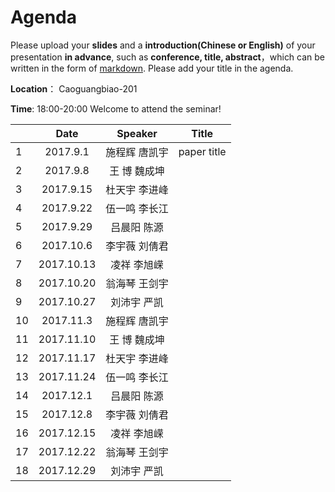 # Agenda
Please upload your **slides** and a **introduction(Chinese or English)** of your presentation **in advance**,
such as **conference, title, abstract**，which can be written in the form of [markdown](http://sspai.com/25137). Please add your title in the agenda.

**Location**： Caoguangbiao-201 

**Time**: 18:00-20:00  Welcome to attend the seminar!

||Date|Speaker|Title|
|---|:---:|:---:|:---:|
|1|2017.9.1 |施程辉 唐凯宇|paper title|
|2|2017.9.8|王   博 魏成坤| 
|3|2017.9.15|杜天宇 李进峰| 
|4|2017.9.22|伍一鸣 李长江| 
|5|2017.9.29|吕晨阳 陈源| 
|6|2017.10.6|李宇薇 刘倩君| 
|7|2017.10.13|凌祥	 李旭嵘 | 
|8|2017.10.20|翁海琴	王剑宇| 
|9|2017.10.27|刘沛宇  严凯| 
|10|2017.11.3|施程辉 唐凯宇 | 
|11|2017.11.10|王   博 魏成坤 | 
|12|2017.11.17|杜天宇 李进峰| 
|13|2017.11.24|伍一鸣 李长江| 
|14|2017.12.1|吕晨阳 陈源| 
|15|2017.12.8|李宇薇 刘倩君| 
|16|2017.12.15|凌祥	 李旭嵘| 
|17|2017.12.22|翁海琴	王剑宇| 
|18|2017.12.29|刘沛宇  严凯| 





